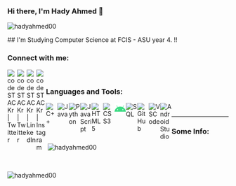 ### Hi there, I'm Hady Ahmed  👋


<p align="left"> <img src="https://komarev.com/ghpvc/?username=hadyahmed00&label=Profile%20views&color=0e75b6&style=flat" alt="hadyahmed00" /> </p>
## I'm Studying Computer Science at FCIS - ASU year 4. !!

### Connect with me:


[<img align="left" alt="codeSTACKr | Twitter" width="22px" src="https://cdn.jsdelivr.net/npm/simple-icons@4.21.0/icons/facebook.svg" />][facebook]
[<img align="left" alt="codeSTACKr | Twitter" width="22px" src="https://cdn.jsdelivr.net/npm/simple-icons@v3/icons/twitter.svg" />][twitter]
[<img align="left" alt="codeSTACKr | LinkedIn" width="22px" src="https://cdn.jsdelivr.net/npm/simple-icons@v3/icons/linkedin.svg" />][linkedin]
[<img align="left" alt="codeSTACKr | Instagram" width="22px" src="https://cdn.jsdelivr.net/npm/simple-icons@v3/icons/instagram.svg" />][instagram]

<br />

### Languages and Tools:

[<img align="left" alt="C++" width="26px" src="https://raw.githubusercontent.com/jmnote/z-icons/master/svg/cpp.svg" />]()
[<img align="left" alt="Java" width="26px" src="https://raw.githubusercontent.com/jmnote/z-icons/master/svg/java.svg" />]()
[<img align="left" alt="Python" width="26px" src="https://raw.githubusercontent.com/jmnote/z-icons/master/svg/python.svg" />]()
[<img align="left" alt="JavaScript" width="26px" src="https://raw.githubusercontent.com/jmnote/z-icons/master/svg/javascript.svg" />]()
[<img align="left" alt="HTML5" width="26px" src="https://upload.wikimedia.org/wikipedia/commons/thumb/3/38/HTML5_Badge.svg/600px-HTML5_Badge.svg.png" />]()
[<img align="left" alt="CSS3" width="26px" src="https://cdn4.iconfinder.com/data/icons/social-media-logos-6/512/121-css3-512.png" />]()
[<img align="left" alt="Android" width="26px" src="https://raw.githubusercontent.com/github/explore/361e2821e2dea67711cde99c9c40ed357061cf27/topics/android/android.png" />]()
[<img align="left" alt="SQL" width="26px" src="https://upload.wikimedia.org/wikipedia/en/thumb/6/68/Oracle_SQL_Developer_logo.svg/1200px-Oracle_SQL_Developer_logo.svg.png" />]()
[<img align="left" alt="GitHub" width="26px" src="https://upload.wikimedia.org/wikipedia/commons/9/91/Octicons-mark-github.svg" />]()
[<img align="left" alt="VSCode" width="26px" src="https://upload.wikimedia.org/wikipedia/commons/thumb/9/9a/Visual_Studio_Code_1.35_icon.svg/1024px-Visual_Studio_Code_1.35_icon.svg.png" />]()
[<img align="left" alt="AndroidStudio" width="26px" src="https://2.bp.blogspot.com/-tzm1twY_ENM/XlCRuI0ZkRI/AAAAAAAAOso/BmNOUANXWxwc5vwslNw3WpjrDlgs9PuwQCLcBGAsYHQ/s1600/pasted%2Bimage%2B0.png" />]()


<br />





---

  


<h3 align="left">Some Info:</h3>
<p align="left">
</p>


<p>&nbsp;<img align="center" src="https://github-readme-stats.vercel.app/api?username=hadyahmed00&show_icons=true&locale=en" alt="hadyahmed00" /></p>
<br>
<p><img align="center" src="https://github-readme-streak-stats.herokuapp.com/?user=hadyahmed00&" alt="hadyahmed00" /></p>





[website]: https://hadyahmed00.github.io/my-personal-website/home.html
[facebook]: https://www.facebook.com/hady.ahmed.58958
[twitter]: https://twitter.com/codeSTACKr
[instagram]: https://www.instagram.com/hadyahmed480/
[linkedin]: https://www.linkedin.com/in/hady-ahmed-a41963191/
[webdevplaylist]: https://www.youtube.com/playlist?list=PLkwxH9e_vrAJ0WbEsFA9W3I1W-g_BTsbt

<!--
**HadyAhmed00/HadyAhmed00** is a ✨ _special_ ✨ repository because its `README.md` (this file) appears on your GitHub profile.

Here are some ideas to get you started:

- 🔭 I’m currently working on ...
- 🌱 I’m currently learning ...
- 👯 I’m looking to collaborate on ...
- 🤔 I’m looking for help with ...
- 💬 Ask me about ...
- 📫 How to reach me: ...
- 😄 Pronouns: ...
- ⚡ Fun fact: ...
-->

